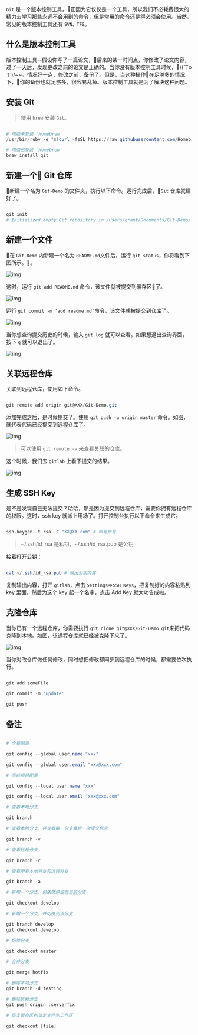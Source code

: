 `Git` 是一个版本控制工具，正因为它仅仅是一个工具，所以我们不必耗费很大的精力去学习那些永远不会用到的命令，但是常用的命令还是得必须会使用。当然，常见的版本控制工具还有 `SVN、TFS`。

## 什么是版本控制工具

版本控制工具--假设你写了一篇论文，后来的某一时间点，你修改了论文内容，过了一天后，发现更改之前的论文是正确的。当你没有版本控制工具时候，/(ㄒoㄒ)/~~。情况好一点，修改之前，备份了。但是，当这种操作在足够多的情况下，你的备份也就足够多，很容易乱掉。版本控制工具就是为了解决这种问题。

## 安装 Git

> 使用 `brew` 安装 `Git`。

```powershell

# 电脑未安装 `Homebrew`
/usr/bin/ruby -e "$(curl -fsSL https://raw.githubusercontent.com/Homebrew/install/master/install)"

# 电脑已安装 `Homebrew`
brew install git
```

## 新建一个 Git 仓库

新建一个名为 `Git-Demo` 的文件夹，执行以下命令。运行完成后，`Git` 仓库就建好了。

```powershell

git init
# Initialized empty Git repository in /Users/grant/Documents/Git-Demo/.git/

```

## 新建一个文件

在 `Git-Demo` 内新建一个名为 `README.md`文件后，运行 `git status`，你将看到下图所示。。

![img](../../img/20171118/git-1.png)

这时，运行 `git add README.md` 命令，该文件就被提交到缓存区了。

![img](../../img/20171118/git-2.png)

运行 `git commit -m 'add readme.md'`命令，该文件就被提交到仓库了。

![img](../../img/20171118/git-3.png)

当你想查询提交历史的时候，输入 `git log` 就可以查看。如果想退出查询界面，按下 `q` 就可以退出了。

![img](../../img/20171118/git-4.png)

## 关联远程仓库

关联到远程仓库，使用如下命令。

```powershell

git remote add origin git@XXX/Git-Demo.git

```

添加完成之后，是时候提交了。使用 `git push -u origin master` 命令。如图，就代表代码已经提交到远程仓库了。

![img](../../img/20171118/git-5.png)

> 可以使用 `git remote -v` 来查看关联的仓库。

这个时候，我们去 `gitlab` 上看下提交的结果。

![img](../../img/20171118/git-6.png)

## 生成 SSH Key

是不是发现自己无法提交？哈哈，那是因为提交到远程仓库，需要你拥有远程仓库的权限。这时，ssh key 就派上用场了。打开控制台执行以下命令来生成它。

```powershell

ssh-keygen -t rsa -C "XX@XX.com" # 邮箱账号

```

> ~/.ssh/id_rsa 是私钥，~/.ssh/id_rsa.pub 是公钥

接着打开公钥：

```powershell

cat ~/.ssh/id_rsa.pub # 输出公钥内容

```

复制输出内容，打开 `gitlab`，点击 `Settings`=>`SSH Keys`，把复制好的内容粘贴到 key 里面，然后为这个 key 起一个名字，点击 Add Key 就大功告成啦。

## 克隆仓库

当你已有一个远程仓库，你需要执行 `git clone git@XXX/Git-Demo.git`来把代码克隆到本地。如图，该远程仓库就已经被克隆下来了。

![img](../../img/20171118/git-7.png)

当你对改仓库做任何修改，同时想把修改都同步到远程仓库的时候，都需要依次执行。

```powershell

git add someFile

git commit -m 'update'

git push

```

## 备注

```powershell

# 全局配置

git config --global user.name "xxx"

git config --global user.email "xxx@xxx.com"

# 当前项目配置

git config --local user.name "xxx"

git config --local user.email "xxx@xxx.com"

# 查看本地分支

git branch

# 查看本地分支，并查看每一分支最后一次提交信息

git branch -v

# 查看远程分支

git branch -r

# 查看所有本地分支和远程分支

git branch -a

# 新增一个分支，但依然停留在当前分支

git checkout develop

# 新增一个分支，并切换到该分支

git branch develop
git checkout develop

# 切换分支

git checkout master

# 合并分支

git merge hotfix

# 删除本地分支
git branch -d testing

# 删除远程分支
git push origin :serverfix

# 恢复暂存区的指定文件到工作区

git checkout [file]

```